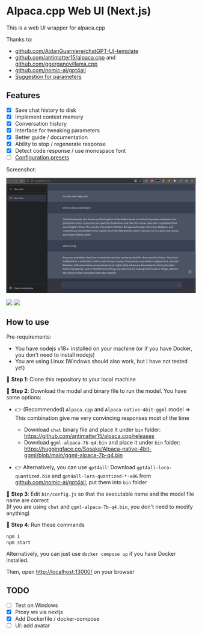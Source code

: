 # Alpaca.cpp Web UI (Next.js)

This is a web UI wrapper for alpaca.cpp

Thanks to:
- [github.com/AidanGuarniere/chatGPT-UI-template](https://github.com/AidanGuarniere/chatGPT-UI-template)
- [github.com/antimatter15/alpaca.cpp](https://github.com/antimatter15/alpaca.cpp) and [github.com/ggerganov/llama.cpp](https://github.com/ggerganov/llama.cpp)
- [github.com/nomic-ai/gpt4all](https://github.com/nomic-ai/gpt4all)
- [Suggestion for parameters](https://github.com/antimatter15/alpaca.cpp/issues/171)

## Features

- [x] Save chat history to disk
- [x] Implement context memory
- [x] Conversation history
- [x] Interface for tweaking parameters
- [x] Better guide / documentation
- [x] Ability to stop / regenerate response
- [x] Detect code response / use monospace font
- [ ] [Configuration presets](https://www.reddit.com/r/LocalLLaMA/comments/1227uj5/my_experience_with_alpacacpp/)

Screenshot:

![](./doc/screenshot_0.png)

<p>
  <img src="https://raw.githubusercontent.com/ngxson/alpaca.cpp-webui/master/doc/screenshot_1.png" width="49%">
  <img src="https://raw.githubusercontent.com/ngxson/alpaca.cpp-webui/master/doc/screenshot_2.png" width="49%">
</p>

## How to use

Pre-requirements:
- You have nodejs v18+ installed on your machine (or if you have Docker, you don't need to install nodejs)
- You are using Linux (Windows should also work, but I have not tested yet)

🔶 **Step 1**: Clone this repository to your local machine

🔶 **Step 2**: Download the model and binary file to run the model. You have some options:

- 👉 (Recommended) `Alpaca.cpp` and `Alpaca-native-4bit-ggml` model => This combination give me very convincing responses most of the time
  - Download `chat` binary file and place it under `bin` folder: https://github.com/antimatter15/alpaca.cpp/releases
  - Download `ggml-alpaca-7b-q4.bin` and place it under `bin` folder: https://huggingface.co/Sosaka/Alpaca-native-4bit-ggml/blob/main/ggml-alpaca-7b-q4.bin

- 👉 Alternatively, you can use `gpt4all`: Download `gpt4all-lora-quantized.bin` and `gpt4all-lora-quantized-*-x86` from [github.com/nomic-ai/gpt4all](https://github.com/nomic-ai/gpt4all), put them into `bin` folder

🔶 **Step 3**: Edit `bin/config.js` so that the executable name and the model file name are correct  
(If you are using `chat` and `ggml-alpaca-7b-q4.bin`, you don't need to modify anything)

🔶 **Step 4**: Run these commands

```
npm i
npm start
```

Alternatively, you can just use `docker compose up` if you have Docker installed.

Then, open [http://localhost:13000/](http://localhost:13000/) on your browser

## TODO

- [ ] Test on Windows
- [x] Proxy ws via nextjs
- [x] Add Dockerfile / docker-compose
- [ ] UI: add avatar